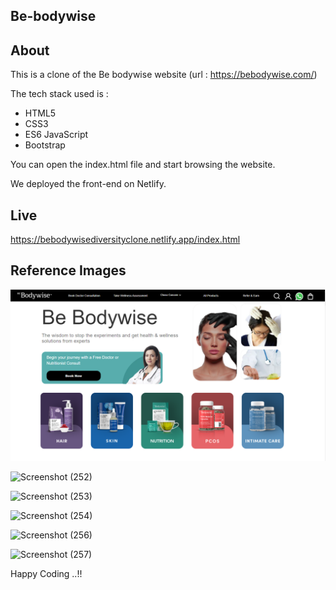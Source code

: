 ## Be-bodywise

## About

This is a clone of the Be bodywise website (url : https://bebodywise.com/)

The tech stack used is :
* HTML5
* CSS3
* ES6 JavaScript
* Bootstrap

You can open the index.html file and start browsing the website.

We deployed the front-end on Netlify.

## Live 

https://bebodywisediversityclone.netlify.app/index.html


## Reference Images

![Alt text](images/homepagescreenshot.png?raw=true "Optional Title")


![Screenshot (252)](https://user-images.githubusercontent.com/97461783/165549907-5bd3ebeb-128a-49da-8358-3ffdbb134f7e.png)


![Screenshot (253)](https://user-images.githubusercontent.com/97461783/165549962-18c3cb72-11f4-4c1d-b471-f42739536e68.png)


![Screenshot (254)](https://user-images.githubusercontent.com/97461783/165551143-2e568d2f-ca3b-41d1-9269-f8a117fcd39b.png)


![Screenshot (256)](https://user-images.githubusercontent.com/97461783/165550231-45d189b7-5615-411a-96ed-dd1e9d06be85.png)


![Screenshot (257)](https://user-images.githubusercontent.com/97461783/165550301-0c13e4fa-b701-4688-88b3-33a9100f27bc.png)




Happy Coding ..!!
